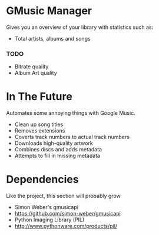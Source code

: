 GMusic Manager
==============

Gives you an overview of your library with statistics such as:
* Total artists, albums and songs

### TODO

* Bitrate quality
* Album Art quality

In The Future
=============

Automates some annoying things with Google Music.
* Clean up song titles
 * Removes extensions
 * Coverts track numbers to actual track numbers
* Downloads high-quality artwork
* Combines discs and adds metadata
* Attempts to fill in missing metadata


Dependencies
============

Like the project, this section will probably grow
* Simon Weber's gmusicapi
 * https://github.com/simon-weber/gmusicapi
* Python Imaging Library (PIL)
 * http://www.pythonware.com/products/pil/